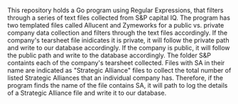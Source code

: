 This repository holds a Go program using Regular Expressions, that filters through a series of text files collected from S&P capital IQ. The program has two templated files called Allucent and Zymeworks for a public vs. private company data collection and filters through the text files accordingly. If the company's tearsheet file inidicates it is private, it will follow the private path and write to our database accordingly. If the company is public, it will follow the public path and write to the database accordingly. The folder S&P containts each of the company's tearsheet collected. Files with SA in their name are indicated as "Strategic Alliance" files to collect the total number of listed Strategic Alliances that an individual company has. Therefore, if the program finds the name of the file contains SA, it will path to log the details of a Strategic Alliance file and write it to our database.
